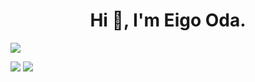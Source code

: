 
<h1 align="center">Hi 👋, I'm Eigo Oda.</h1>

![](http://github-profile-summary-cards.vercel.app/api/cards/profile-details?username=dubs11kt&theme=nord_bright)

![](http://github-profile-summary-cards.vercel.app/api/cards/repos-per-language?username=dubs11kt&theme=nord_bright)
![](http://github-profile-summary-cards.vercel.app/api/cards/most-commit-language?username=dubs11kt&theme=nord_bright)
